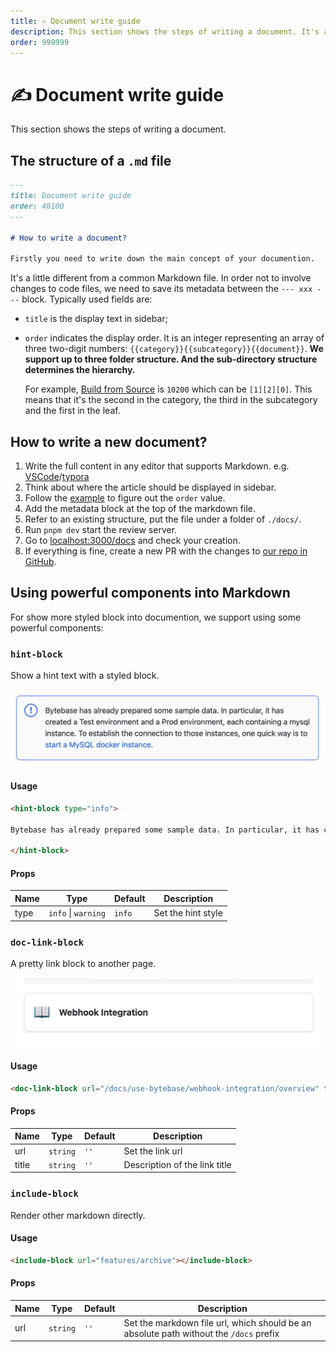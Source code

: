 ```yaml
---
title: ✍️ Document write guide
description: This section shows the steps of writing a document. It's a little different from a common Markdown file. In order not to involve changes to code files, we need to save its metadata between the `--- xxx ---`.
order: 999999
---
```


# ✍️ Document write guide

This section shows the steps of writing a document.

## The structure of a `.md` file

```markdown
---
title: Document write guide
order: 40100
---

# How to write a document?

Firstly you need to write down the main concept of your documention.
```

It's a little different from a common Markdown file. In order not to involve changes to code files, we need to save its metadata between the `--- xxx ---` block. Typically used fields are:

- `title` is the display text in sidebar;
- `order` indicates the display order. It is an integer representing an array of three two-digit numbers: `{{category}}{{subcategory}}{{document}}`. **We support up to three folder structure. And the sub-directory structure determines the hierarchy.**

  For example, [Build from Source](/docs/install/build-from-source) is `10200` which can be `[1][2][0]`. This means that it's the second in the category, the third in the subcategory and the first in the leaf.

## How to write a new document?

1. Write the full content in any editor that supports Markdown. e.g. [VSCode](https://code.visualstudio.com/)/[typora](https://typora.io/)
2. Think about where the article should be displayed in sidebar.
3. Follow the [example](#the-structure-of-md-file) to figure out the `order` value.
4. Add the metadata block at the top of the markdown file.
5. Refer to an existing structure, put the file under a folder of `./docs/`.
6. Run `pnpm dev` start the review server.
7. Go to [localhost:3000/docs](http://localhost:3000/docs) and check your creation.
8. If everything is fine, create a new PR with the changes to [our repo in GitHub](https://github.com/bytebase/bytebase.com).

## Using powerful components into Markdown

For show more styled block into documention, we support using some powerful components:

### `hint-block`

Show a hint text with a styled block.

![hint-block-example](/static/docs-assets/hint-block-example.png)

#### Usage

```markdown
<hint-block type="info">

Bytebase has already prepared some sample data. In particular, it has created a Test environment and a Prod environment, each containing a mysql instance. To establish the connection to those instances, one quick way is to [start a MySQL docker instance](#start-a-mysql-docker-instance-for-testing).

</hint-block>
```

#### Props

| Name | Type                | Default | Description        |
| ---- | ------------------- | ------- | ------------------ |
| type | `info` \| `warning` | `info`  | Set the hint style |

### `doc-link-block`

A pretty link block to another page.

![doc-link-block-example](/static/docs-assets/doc-link-block-example.png)

#### Usage

```markdown
<doc-link-block url="/docs/use-bytebase/webhook-integration/overview" title="Webhook Integration"></doc-link-block>
```

#### Props

| Name  | Type     | Default | Description                   |
| ----- | -------- | ------- | ----------------------------- |
| url   | `string` | `''`    | Set the link url              |
| title | `string` | `''`    | Description of the link title |

### `include-block`

Render other markdown directly.

#### Usage

```markdown
<include-block url="features/archive"></include-block>
```

#### Props

| Name | Type     | Default | Description                                                                            |
| ---- | -------- | ------- | -------------------------------------------------------------------------------------- |
| url  | `string` | `''`    | Set the markdown file url, which should be an absolute path without the `/docs` prefix |
